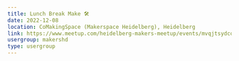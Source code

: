 ```yaml
---
title: Lunch Break Make 🛠️
date: 2022-12-08
location: CoMakingSpace (Makerspace Heidelberg), Heidelberg
link: https://www.meetup.com/heidelberg-makers-meetup/events/mvqjtsydcqblb/
usergroup: makershd
type: usergroup
---
```

